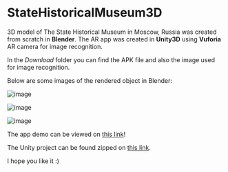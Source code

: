 # StateHistoricalMuseum3D

3D model of The State Historical Museum in Moscow, Russia was created from scratch in **Blender**. The AR app was created in **Unity3D** using **Vuforia** AR camera for image recognition.<br>

In the *Download* folder you can find the APK file and also the image used for image recognition.

Below are some images of the rendered object in Blender:<br>

![image](https://drive.google.com/uc?export=view&id=10IwSFeghRC1YoEHYGdaMN5r4Tat-G2du)

![image](https://drive.google.com/uc?export=view&id=1hUF1Ev61_lIbPPAKaROFnvZbzJNKxFgh)

![image](https://drive.google.com/uc?export=view&id=1Y7OLZ5aUk1BUWRdPg0IWwA9Np3OoCsvt)

The app demo can be viewed on [this link](https://drive.google.com/file/d/1Bp3XFPScLFelYRt3gw4uEoU8_EfOlEHH/view?usp=sharing)!

The Unity project can be found zipped on [this link](https://drive.google.com/drive/folders/1FZxdNQdXM3Z3zYz5tUcZEyUUchqBYNZ3?usp=sharing).

I hope you like it :)